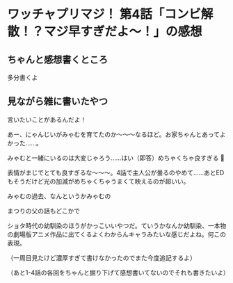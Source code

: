 # ワッチャプリマジ！ 第4話「コンビ解散！？マジ早すぎだよ～！」の感想

## ちゃんと感想書くところ
多分書くよ

## 見ながら雑に書いたやつ

言いたいことがあるんだよ！

あー、にゃんじいがみゃむを育てたのか～～～なるほど。お家ちゃんとあってよかった……。

みゃむと一緒にいるのは大変じゃろう……はい（即答）めちゃくちゃ良すぎる 🙏

表情がまじでとても良すぎるな～～～。4話で主人公が曇るのやめて……あとEDもそうだけど光の加減がめちゃくちゃうまくて映えるのが超いい。

みゃむの過去、なんというかみゃむの

まつりの父の話もどこかで

ショタ時代の幼馴染のほうがかっこいいやつだ。ていうかなんか幼馴染、一本物の劇場版アニメ作品に出てくるよくわからんキャラみたいな感じだよね。何この表現。

（一周目見たけど濃厚すぎて書けなかったのでまた今度追記するよ）

（あと1-4話の各回をちゃんと掘り下げて感想書いてないのでそれも書きたいよ）
